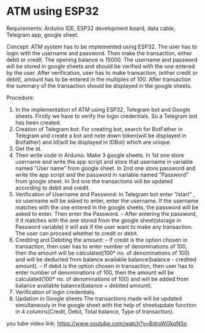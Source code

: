 # ATM using ESP32

Requirements: Arduino IDE, ESP32 development board, data cable, Telegram app, google sheet.

Concept: 
   ATM system has to be implemented using ESP32. The user has to login with the username and password. Then make the transaction, either debit or credit. The opening balance is 15000. The username and password will be stored in google sheets and should be verified with the one entered by the user. After verification,
user has to make transaction, (either credit or debit), amount has to be entered in the multiples of 100. After transaction the summary of the transaction should be displayed in the google sheets.

Procedure:
1. In the implementation of ATM using ESP32, Telegram bot and Google sheets. Firstly we have to verify the login credentials. So a Telegram bot has been created.
2. Creation of Telegram bot: For creating bot, search for BotFather in Telegram and create a bot and note down token(will be displayed in Botfather) and Id(will be displayed in IDBot) which are unique.
3. Get the id.
4. Then write code in Arduino. Make 3 google sheets. In 1st one store username and write the app script and store that username in variable named ”User name” from google sheet. In 2nd one store password and write the app script and the password in variable named ”Password” from google sheet. In 3rd one the transactions will be updated according to debit and credit.
5. Verification of Username and Password: In Telegram bot enter ”/start” , so username will be asked to enter, enter the username. If the username matches with the one entered in the google sheets, the password will be asked to enter. Then enter the Password.
– After entering the password, if it matches with the one stored from the google sheet(storage in Password variable) it will ask if the user want to make any transaction. The user can proceed whether to credit or debit.
6. Crediting and Debiting the amount:
– If credit is the option chosen in transaction, then user has to enter number of denominations of 100, then the amount will be calculated(100* no. of denominations of 100) and will be deducted from balance available balance(balance - credited amount).
– If debit is the option chosen in transaction, then user has to enter number of denominations of 100, then the amount will be calculated(100* no. of denominations of 100) and will be added from balance available balance(balance + debited amount).
7. Verification of login credentials.
8. Updation in Google sheets The transactions made will be updated simultaneosly in the google sheet with the help of sheetupdate function in 4 columns(Credit, Debit, Total balance, Type of transaction).

you tube video link: https://www.youtube.com/watch?v=BdroWOkqNSo 


